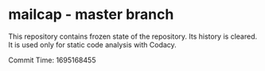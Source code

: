 # mailcap - master branch

This repository contains frozen state of the repository.
Its history is cleared. It is used only for static code
analysis with Codacy.

Commit Time: 1695168455